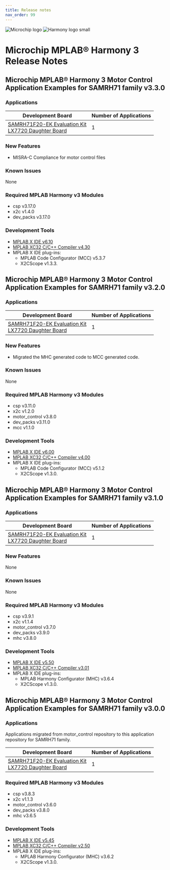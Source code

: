 ```yaml
---
title: Release notes
nav_order: 99
---
```


![Microchip logo](https://raw.githubusercontent.com/wiki/Microchip-MPLAB-Harmony/Microchip-MPLAB-Harmony.github.io/images/microchip_logo.png)
![Harmony logo small](https://raw.githubusercontent.com/wiki/Microchip-MPLAB-Harmony/Microchip-MPLAB-Harmony.github.io/images/microchip_mplab_harmony_logo_small.png)

# Microchip MPLAB® Harmony 3 Release Notes


## Microchip MPLAB® Harmony 3 Motor Control Application Examples for SAMRH71 family v3.3.0

### Applications

| Development Board | Number of Applications | 
| --- | --- | 
|[SAMRH71F20-EK Evaluation Kit](https://www.microchip.com/DevelopmentTools/ProductDetails/PartNO/SAMRH71F20-EK) <br> [LX7720 Daughter Board](https://www.microsemi.com/product-directory/space-system-managers/3708-position-motor-controller-ic#resources) | 1 |


### New Features
* MISRA-C Compliance for motor control files

### Known Issues
None

### Required MPLAB Harmony v3 Modules
* csp v3.17.0
* x2c v1.4.0
* dev_packs v3.17.0

### Development Tools

* [MPLAB X IDE v6.10](https://www.microchip.com/mplab/mplab-x-ide)
* [MPLAB XC32 C/C++ Compiler v4.30](https://www.microchip.com/mplab/compilers)
* MPLAB X IDE plug-ins:
  * MPLAB Code Configurator (MCC) v5.3.7
  * X2CScope v1.3.3.

## Microchip MPLAB® Harmony 3 Motor Control Application Examples for SAMRH71 family v3.2.0

### Applications

| Development Board | Number of Applications | 
| --- | --- | 
|[SAMRH71F20-EK Evaluation Kit](https://www.microchip.com/DevelopmentTools/ProductDetails/PartNO/SAMRH71F20-EK) <br> [LX7720 Daughter Board](https://www.microsemi.com/product-directory/space-system-managers/3708-position-motor-controller-ic#resources) | 1 |


### New Features
* Migrated the MHC generated code to MCC generated code.

### Known Issues
None

### Required MPLAB Harmony v3 Modules
* csp v3.11.0
* x2c v1.2.0
* motor_control v3.8.0
* dev_packs v3.11.0
* mcc v1.1.0

### Development Tools

* [MPLAB X IDE v6.00](https://www.microchip.com/mplab/mplab-x-ide)
* [MPLAB XC32 C/C++ Compiler v4.00](https://www.microchip.com/mplab/compilers)
* MPLAB X IDE plug-ins:
  * MPLAB Code Configurator (MCC) v5.1.2
  * X2CScope v1.3.0.


## Microchip MPLAB® Harmony 3 Motor Control Application Examples for SAMRH71 family v3.1.0

### Applications

| Development Board | Number of Applications | 
| --- | --- | 
|[SAMRH71F20-EK Evaluation Kit](https://www.microchip.com/DevelopmentTools/ProductDetails/PartNO/SAMRH71F20-EK) <br> [LX7720 Daughter Board](https://www.microsemi.com/product-directory/space-system-managers/3708-position-motor-controller-ic#resources) | 1 |


### New Features
None

### Known Issues
None

### Required MPLAB Harmony v3 Modules
* csp v3.9.1
* x2c v1.1.4
* motor_control v3.7.0
* dev_packs v3.9.0
* mhc v3.8.0

### Development Tools

* [MPLAB X IDE v5.50](https://www.microchip.com/mplab/mplab-x-ide)
* [MPLAB XC32 C/C++ Compiler v3.01](https://www.microchip.com/mplab/compilers)
* MPLAB X IDE plug-ins:
  * MPLAB Harmony Configurator (MHC) v3.6.4
  * X2CScope v1.3.0.



## Microchip MPLAB® Harmony 3 Motor Control Application Examples for SAMRH71 family v3.0.0


### Applications

Applications migrated from motor_control repository to this application repository for SAMRH71 family. 

| Development Board | Number of Applications | 
| --- | --- | 
|[SAMRH71F20-EK Evaluation Kit](https://www.microchip.com/DevelopmentTools/ProductDetails/PartNO/SAMRH71F20-EK) <br> [LX7720 Daughter Board](https://www.microsemi.com/product-directory/space-system-managers/3708-position-motor-controller-ic#resources) | 1 |



### Required MPLAB Harmony v3 Modules
* csp v3.8.3
* x2c v1.1.3
* motor_control v3.6.0
* dev_packs v3.8.0
* mhc v3.6.5

### Development Tools

* [MPLAB X IDE v5.45](https://www.microchip.com/mplab/mplab-x-ide)
* [MPLAB XC32 C/C++ Compiler v2.50](https://www.microchip.com/mplab/compilers)
* MPLAB X IDE plug-ins:
  * MPLAB Harmony Configurator (MHC) v3.6.2
  * X2CScope v1.3.0.
